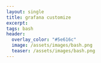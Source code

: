 ```yaml
---
layout: single
title: grafana customize
excerpt: 
tags: bash
header:
  overlay_color: "#5e616c"
  image: /assets/images/bash.png
  teaser: /assets/images/bash.png
---
```


<script src="https://gist.github.com/crakernano/e5bf0d2058cda7d5ff3e7d7adba9098d.js"></script>